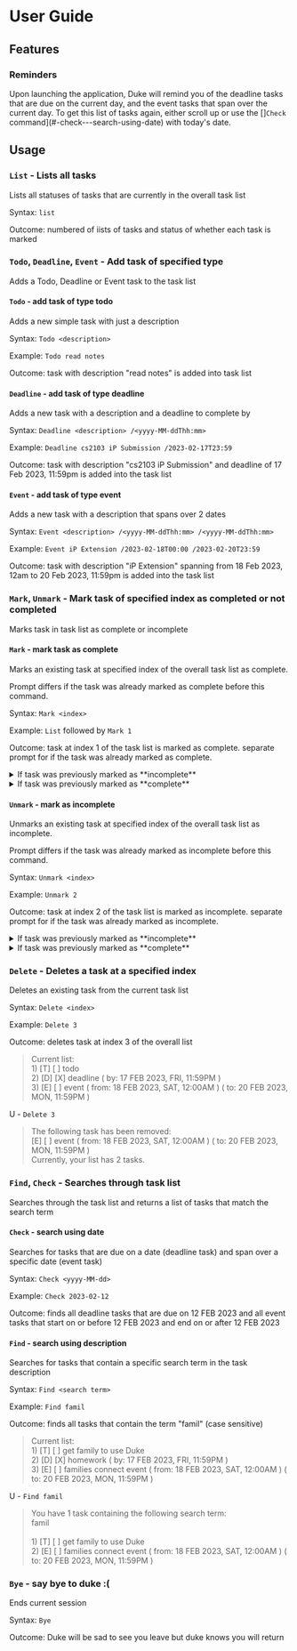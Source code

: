# User Guide

[](/ip/docs/Ui.png)

## Features 

### Reminders
Upon launching the application, Duke will remind you of the deadline tasks that are due on the current day, and the event tasks that span over the current day.
To get this list of tasks again, either scroll up or use the []`Check` command](#-check---search-using-date) with today's date.

## Usage

### `List` - Lists all tasks

Lists all statuses of tasks that are currently in the overall task list

Syntax: `list`

Outcome: numbered of iists of tasks and status of whether each task is marked



### `Todo`, `Deadline`, `Event` - Add task of specified type

Adds a Todo, Deadline or Event task to the task list


#### `Todo` - add task of type todo

Adds a new simple task with just a description

Syntax: `Todo <description>`

Example: `Todo read notes`

Outcome: task with description "read notes" is added into task list


#### `Deadline` - add task of type deadline

Adds a new task with a description and a deadline to complete by

Syntax: `Deadline <description> /<yyyy-MM-ddThh:mm>`

Example: `Deadline cs2103 iP Submission /2023-02-17T23:59`

Outcome: task with description "cs2103 iP Submission" and deadline of 17 Feb 2023, 11:59pm is added into the task list


#### `Event` - add task of type event

Adds a new task with a description that spans over 2 dates

Syntax: `Event <description> /<yyyy-MM-ddThh:mm> /<yyyy-MM-ddThh:mm>`

Example: `Event iP Extension /2023-02-18T00:00 /2023-02-20T23:59`

Outcome: task with description "iP Extension" spanning from 18 Feb 2023, 12am to 20 Feb 2023, 11:59pm is added into the task list



### `Mark`, `Unmark` - Mark task of specified index as completed or not completed

Marks task in task list as complete or incomplete


#### `Mark` - mark task as complete

Marks an existing task at specified index of the overall task list as complete.

Prompt differs if the task was already marked as complete before this command.

Syntax: `Mark <index>`

Example: `List` followed by `Mark 1`

Outcome: task at index 1 of the task list is marked as complete. separate prompt for if the task was already marked as complete.

<details>
    <summary> If task was previously marked as **incomplete** </summary>

> Current list: <br>
>        1) [T] [ ] todo <br>
>        2) [D] [ ] deadline ( by: 17 FEB 2023, FRI, 11:59PM ) <br>
>        3) [E] [ ] event ( from: 18 FEB 2023, SAT, 12:00AM ) ( to: 20 FEB 2023, MON, 11:59PM )

U - `Mark 1`
> This task is marked as done: <br>
>        [T] [X] todo

</details>

<details>
    <summary> If task was previously marked as **complete** </summary>

> Current list: <br>
>        1) [T] [X] todo <br>
>        2) [D] [ ] deadline ( by: 17 FEB 2023, FRI, 11:59PM ) <br>
>        3) [E] [ ] event ( from: 18 FEB 2023, SAT, 12:00AM ) ( to: 20 FEB 2023, MON, 11:59PM )

U - `Mark 1`
> This task <br>
>        [T] [X] todo <br>
> was already marked as done! Did you forget? OR U PLAYIN ME?!

</details>

#### `Unmark` - mark as incomplete

Unmarks an existing task at specified index of the overall task list as incomplete.

Prompt differs if the task was already marked as incomplete before this command.

Syntax: `Unmark <index>`

Example: `Unmark 2`

Outcome: task at index 2 of the task list is marked as incomplete. separate prompt for if the task was already marked as incomplete.

<details>
    <summary> If task was previously marked as **incomplete** </summary>

> Current list: <br>
>        1) [T] [ ] todo <br>
>        2) [D] [ ] deadline ( by: 17 FEB 2023, FRI, 11:59PM ) <br>
>        3) [E] [ ] event ( from: 18 FEB 2023, SAT, 12:00AM ) ( to: 20 FEB 2023, MON, 11:59PM )

U - `Unmark 2`
> This task <br>
>       [D] [ ] deadline ( by: 17 FEB 2023, FRI, 11:59PM ) <br>
> hasn't been done! How can you not know?!

</details>

<details>
    <summary> If task was previously marked as **complete** </summary>

> Current list: <br>
>        1) [T] [ ] todo <br>
>        2) [D] [X] deadline ( by: 17 FEB 2023, FRI, 11:59PM ) <br>
>        3) [E] [ ] event ( from: 18 FEB 2023, SAT, 12:00AM ) ( to: 20 FEB 2023, MON, 11:59PM )

U - `Unmark 2`
> Okay... Being unproductive I see...: <br>
>        [D] [ ] deadline ( by: 17 FEB 2023, FRI, 11:59PM )

</details>

### `Delete` - Deletes a task at a specified index

Deletes an existing task from the current task list

Syntax: `Delete <index>`

Example: `Delete 3`

Outcome: deletes task at index 3 of the overall list

> Current list: <br>
>        1) [T] [ ] todo <br>
>        2) [D] [X] deadline ( by: 17 FEB 2023, FRI, 11:59PM ) <br>
>        3) [E] [ ] event ( from: 18 FEB 2023, SAT, 12:00AM ) ( to: 20 FEB 2023, MON, 11:59PM )

U - `Delete 3`
> The following task has been removed: <br>
>        [E] [ ] event ( from: 18 FEB 2023, SAT, 12:00AM ) ( to: 20 FEB 2023, MON, 11:59PM ) <br>
> Currently, your list has 2 tasks.



### `Find`, `Check` - Searches through task list

Searches through the task list and returns a list of tasks that match the search term


#### `Check` - search using date

Searches for tasks that are due on a date (deadline task) and span over a specific date (event task)

Syntax: `Check <yyyy-MM-dd>`

Example: `Check 2023-02-12`

Outcome: finds all deadline tasks that are due on 12 FEB 2023 and all event tasks that start on or before 12 FEB 2023 and end on or after 12 FEB 2023


#### `Find` - search using description

Searches for tasks that contain a specific search term in the task description

Syntax: `Find <search term>`

Example: `Find famil`

Outcome: finds all tasks that contain the term "famil" (case sensitive)

> Current list: <br>
>        1) [T] [ ] get family to use Duke <br>
>        2) [D] [X] homework ( by: 17 FEB 2023, FRI, 11:59PM ) <br>
>        3) [E] [ ] families connect event ( from: 18 FEB 2023, SAT, 12:00AM ) ( to: 20 FEB 2023, MON, 11:59PM )

U - `Find famil`
> You have 1 task containing the following search term: <br>
>        famil <br>
> <br>
>        1) [T] [ ] get family to use Duke <br>
>        2) [E] [ ] families connect event ( from: 18 FEB 2023, SAT, 12:00AM ) ( to: 20 FEB 2023, MON, 11:59PM ) 



### `Bye` - say bye to duke :(

Ends current session

Syntax: `Bye`

Outcome: Duke will be sad to see you leave but duke knows you will return

